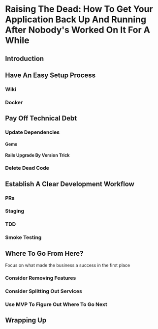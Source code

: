 # Raising The Dead: How To Get Your Application Back Up And Running After Nobody's Worked On It For A While

## Introduction



## Have An Easy Setup Process

### Wiki

### Docker



## Pay Off Technical Debt

### Update Dependencies

#### Gems

#### Rails Upgrade By Version Trick

### Delete Dead Code



## Establish A Clear Development Workflow

### PRs

### Staging

### TDD

### Smoke Testing



## Where To Go From Here?

Focus on what made the business a success in the first place

### Consider Removing Features

### Consider Splitting Out Services

### Use MVP To Figure Out Where To Go Next



## Wrapping Up
